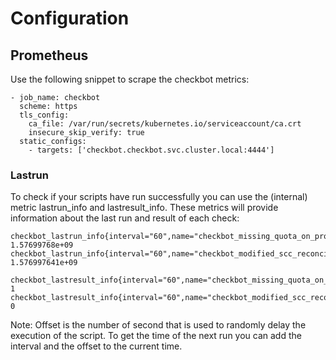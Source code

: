 # Configuration

## Prometheus

Use the following snippet to scrape the checkbot metrics:
```
- job_name: checkbot
  scheme: https
  tls_config:
    ca_file: /var/run/secrets/kubernetes.io/serviceaccount/ca.crt
    insecure_skip_verify: true
  static_configs:
    - targets: ['checkbot.checkbot.svc.cluster.local:4444']
```

### Lastrun

To check if your scripts have run successfully you can use the (internal) metric lastrun_info and lastresult_info. These metrics will provide information about the last run and result of each check:

```
checkbot_lastrun_info{interval="60",name="checkbot_missing_quota_on_project_total",offset="22",type="Gauge"} 1.57699768e+09
checkbot_lastrun_info{interval="60",name="checkbot_modified_scc_reconcile",offset="12",type="Gauge"} 1.576997641e+09

checkbot_lastresult_info{interval="60",name="checkbot_missing_quota_on_project_total",offset="22",type="Gauge"} 1
checkbot_lastresult_info{interval="60",name="checkbot_modified_scc_reconcile",offset="12",type="Gauge"} 0
```

Note:  Offset is the number of second that is used to randomly delay the execution of the script. To get the time of the next run you can add the interval and the offset to the current time.
